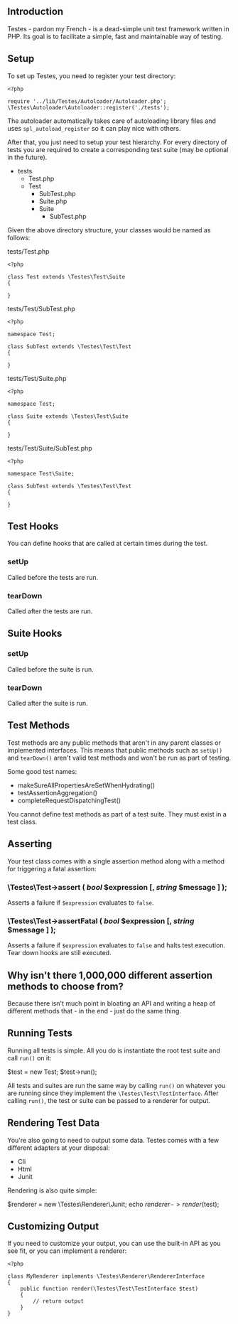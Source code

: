 Introduction
------------

Testes - pardon my French - is a dead-simple unit test framework written in PHP. Its goal is to facilitate a simple, fast and maintainable way of testing.

Setup
-----

To set up Testes, you need to register your test directory:

    <?php
    
    require '../lib/Testes/Autoloader/Autoloader.php';
    \Testes\Autoloader\Autoloader::register('./tests');

The autoloader automatically takes care of autoloading library files and uses `spl_autoload_register` so it can play nice with others.

After that, you just need to setup your test hierarchy. For every directory of tests you are required to create a corresponding test suite (may be optional in the future).

- tests
    - Test.php
    - Test
        - SubTest.php
        - Suite.php
        - Suite
            - SubTest.php

Given the above directory structure, your classes would be named as follows:

tests/Test.php

    <?php
    
    class Test extends \Testes\Test\Suite
    {
        
    }

tests/Test/SubTest.php

    <?php
    
    namespace Test;
    
    class SubTest extends \Testes\Test\Test
    {
        
    }

tests/Test/Suite.php

    <?php
    
    namespace Test;
    
    class Suite extends \Testes\Test\Suite
    {
        
    }

tests/Test/Suite/SubTest.php

    <?php
    
    namespace Test\Suite;
    
    class SubTest extends \Testes\Test\Test
    {
        
    }

Test Hooks
----------

You can define hooks that are called at certain times during the test.

### setUp

Called before the tests are run.

### tearDown

Called after the tests are run.

Suite Hooks
-----------

### setUp

Called before the suite is run.

### tearDown

Called after the suite is run.

Test Methods
------------

Test methods are any public methods that aren't in any parent classes or implemented interfaces. This means that public methods such as `setUp()` and `tearDown()` aren't valid test methods and won't be run as part of testing.

Some good test names:

- makeSureAllPropertiesAreSetWhenHydrating()
- testAssertionAggregation()
- completeRequestDispatchingTest()

You cannot define test methods as part of a test suite. They must exist in a test class.

Asserting
---------

Your test class comes with a single assertion method along with a method for triggering a fatal assertion:

### \Testes\Test->assert ( *bool* $expression [, *string* $message ] );

Asserts a failure if `$expression` evaluates to `false`.

### \Testes\Test->assertFatal ( *bool* $expression [, *string* $message ] );

Asserts a failure if `$expression` evaluates to `false` and halts test execution. Tear down hooks are still executed.

Why isn't there 1,000,000 different assertion methods to choose from?
---------------------------------------------------------------------

Because there isn't much point in bloating an API and writing a heap of different methods that - in the end - just do the same thing.

Running Tests
-------------

Running all tests is simple. All you do is instantiate the root test suite and call `run()` on it:

$test = new Test;
$test->run();

All tests and suites are run the same way by calling `run()` on whatever you are running since they implement the `\Testes\Test\TestInterface`. After calling `run()`, the test or suite can be passed to a renderer for output.

Rendering Test Data
-------------------

You're also going to need to output some data. Testes comes with a few different adapters at your disposal:

* Cli
* Html
* Junit

Rendering is also quite simple:

$renderer = new \Testes\Renderer\Junit;
echo $renderer->render($test);

Customizing Output
------------------

If you need to customize your output, you can use the built-in API as you see fit, or you can implement a renderer:

    <?php
    
    class MyRenderer implements \Testes\Renderer\RendererInterface
    {
        public function render(\Testes\Test\TestInterface $test)
        {
            // return output
        }
    }
